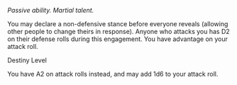 *Passive ability. Martial talent.*

You may declare a non-defensive stance before everyone reveals (allowing other people to change theirs in response). Anyone who attacks you has D2 on their defense rolls during this engagement. You have advantage on your attack roll. 

<div class="destiny-level">Destiny Level</div class="destiny-level">

You have A2 on attack rolls instead, and may add 1d6 to your attack roll.
